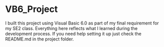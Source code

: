 # VB6_Project
I built this project using Visual Basic 6.0 as part of my final requirement for my SE2 class. Everything here reflects what I learned during the development process. If you need help setting it up just check the README.md in the project folder.
